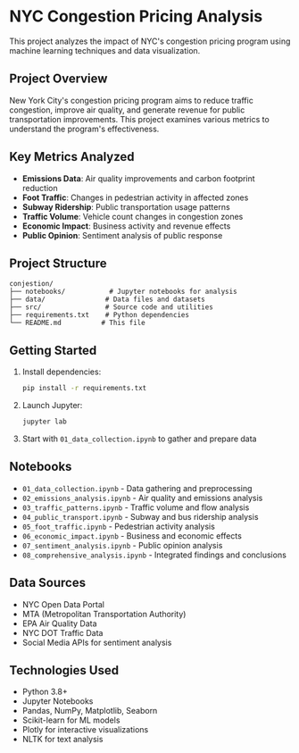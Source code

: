 # NYC Congestion Pricing Analysis

This project analyzes the impact of NYC's congestion pricing program using machine learning techniques and data visualization.

## Project Overview

New York City's congestion pricing program aims to reduce traffic congestion, improve air quality, and generate revenue for public transportation improvements. This project examines various metrics to understand the program's effectiveness.

## Key Metrics Analyzed

- **Emissions Data**: Air quality improvements and carbon footprint reduction
- **Foot Traffic**: Changes in pedestrian activity in affected zones
- **Subway Ridership**: Public transportation usage patterns
- **Traffic Volume**: Vehicle count changes in congestion zones
- **Economic Impact**: Business activity and revenue effects
- **Public Opinion**: Sentiment analysis of public response

## Project Structure

```
conjestion/
├── notebooks/           # Jupyter notebooks for analysis
├── data/               # Data files and datasets
├── src/                # Source code and utilities
├── requirements.txt    # Python dependencies
└── README.md          # This file
```

## Getting Started

1. Install dependencies:
   ```bash
   pip install -r requirements.txt
   ```

2. Launch Jupyter:
   ```bash
   jupyter lab
   ```

3. Start with `01_data_collection.ipynb` to gather and prepare data

## Notebooks

- `01_data_collection.ipynb` - Data gathering and preprocessing
- `02_emissions_analysis.ipynb` - Air quality and emissions analysis
- `03_traffic_patterns.ipynb` - Traffic volume and flow analysis
- `04_public_transport.ipynb` - Subway and bus ridership analysis
- `05_foot_traffic.ipynb` - Pedestrian activity analysis
- `06_economic_impact.ipynb` - Business and economic effects
- `07_sentiment_analysis.ipynb` - Public opinion analysis
- `08_comprehensive_analysis.ipynb` - Integrated findings and conclusions

## Data Sources

- NYC Open Data Portal
- MTA (Metropolitan Transportation Authority)
- EPA Air Quality Data
- NYC DOT Traffic Data
- Social Media APIs for sentiment analysis

## Technologies Used

- Python 3.8+
- Jupyter Notebooks
- Pandas, NumPy, Matplotlib, Seaborn
- Scikit-learn for ML models
- Plotly for interactive visualizations
- NLTK for text analysis 